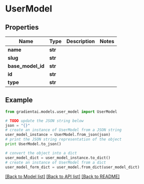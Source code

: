 # UserModel


## Properties
Name | Type | Description | Notes
------------ | ------------- | ------------- | -------------
**name** | **str** |  | 
**slug** | **str** |  | 
**base_model_id** | **str** |  | 
**id** | **str** |  | 
**type** | **str** |  | 

## Example

```python
from gradientai.models.user_model import UserModel

# TODO update the JSON string below
json = "{}"
# create an instance of UserModel from a JSON string
user_model_instance = UserModel.from_json(json)
# print the JSON string representation of the object
print UserModel.to_json()

# convert the object into a dict
user_model_dict = user_model_instance.to_dict()
# create an instance of UserModel from a dict
user_model_form_dict = user_model.from_dict(user_model_dict)
```
[[Back to Model list]](../README.md#documentation-for-models) [[Back to API list]](../README.md#documentation-for-api-endpoints) [[Back to README]](../README.md)


